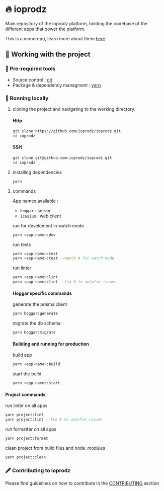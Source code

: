# 🔥 ioprodz

Main repository of the ioprodz platform, holding the codebase of the different apps that power the platform.

This is a monorepo, learn more about them [here](https://monorepo.tools/)

## 👷 Working with the project

### 🔨 Pre-required tools

- Source control : [git](https://git-scm.com/book/en/v2/Getting-Started-Installing-Git)
- Package & dependency managment : [yarn](https://classic.yarnpkg.com/lang/en/docs/install/)

### 🚀 Running locally

1. cloning the project and navigating to the working directory:

   #### Http

   ```sh
   git clone https://github.com/ioprodz/ioprodz.git
   cd ioprodz
   ```

   #### SSH

   ```sh
   git clone git@github.com:ioprodz/ioprodz.git
   cd ioprodz
   ```

2. installing dependencies

   ```sh
   yarn
   ```

3. commands

   App names available :

   - `hoggar` : server
   - `icosium` : web client

   run for develoment in watch mode

   ```sh
   yarn <app-name>:dev
   ```

   run tests

   ```sh
   yarn <app-name>:test
   yarn <app-name>:test --watch # for watch mode
   ```

   run linter

   ```sh
   yarn <app-name>:lint
   yarn <app-name>:lint --fix # to autofix issues
   ```

   #### Hoggar specific commands

   generate the prisma client

   ```sh
   yarn hoggar:generate
   ```

   migrate the db schema

   ```sh
   yarn hoggar:migrate
   ```

   #### Building and running for production

   build app

   ```sh
   yarn <app-name>:build
   ```

   start the build

   ```sh
   yarn <app-name>:start
   ```

#### Project commands

run linter on all apps

```sh
yarn project:lint
yarn project:lint --fix # to autofix issues
```

run formatter on all apps

```sh
yarn project:format
```

clean project from build files and node_modules

```sh
yarn project:clean
```

### 🖋️ Contributing to ioprodz

Please find guidelines on how to contribute in the [CONTRIBUTING](CONTRIBUTING.md) section
